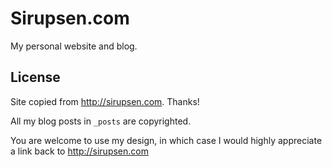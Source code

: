 # Sirupsen.com

My personal website and blog.

## License

Site copied from http://sirupsen.com. Thanks!

All my blog posts in `_posts` are copyrighted. 

You are welcome to use my design, in which case I would highly appreciate a link
back to http://sirupsen.com

